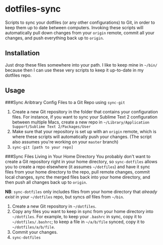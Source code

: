 dotfiles-sync
=============

Scripts to sync your dotfiles (or any other configurations) to Git, in order to keep them up to date between computers.
Invoking these scripts will automatically pull down changes from your `origin` remote, commit all your changes, and push everything back up to `origin`.

Installation
------------
Just drop these files somewhere into your path. I like to keep mine in `~/bin/` because then I can use these very scripts to keep it up-to-date in my dotfiles repo.

Usage
-----
###Sync Aribtrary Config Files to a Git Repo using `sync-git`

1.  Create a new Git repository in the folder that contains your configuration files. For instance, if you want to sync your Sublime Text 2 configuration between multiple Macs, create a new repo in `~/Library/Application Support/Sublime Text 2/Packages/User`
2.  Make sure that your repository is set up with an `origin` remote, which is where these scripts will automatically push your changes. (The script also assumes you're working on your `master` branch)
3.  `sync-git [path to your repo]`

###Sync Files Living in Your Home Directory
You probably don't want to create a Git repository right in your home directory, so `sync-dotfiles` allows you to create a repo elsewhere (it assumes `~/dotfiles`) and have it sync files from your home directory to the repo, pull remote changes, commit local changes, sync the merged files back into your home directory, and then push all changes back up to `origin`.

**NB**: `sync-dotfiles` only includes files from your home directory that *already exist* in your `~/dotfiles` repo, but syncs *all* files from `~/bin`.

1. Create a new Git repository in `~/dotfiles`.
2. Copy any files you want to keep in sync from your home directory into `~/dotfiles`.  For example, to keep your `.bashrc` in sync, copy it to `~/dotfiles/.bashrc`; to keep a file in `~/a/b/file` synced, copy it to `~/dotfiles/a/b/file`.
3. Commit your changes.
4. `sync-dotfiles`
